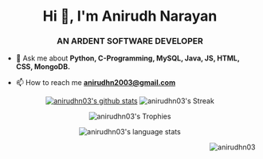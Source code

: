 <h1 align="center">Hi 👋, I'm Anirudh Narayan</h1>
<h3 align="center">AN ARDENT SOFTWARE DEVELOPER</h3>


- 💬 Ask me about **Python, C-Programming, MySQL, Java, JS, HTML, CSS, MongoDB.**

- 📫 How to reach me **anirudhn2003@gmail.com**



<p align="left">
</p>




<div align="center">
  
  [![anirudhn03's github stats](https://github-readme-stats.vercel.app/api?username=anirudhn03&show_icons=true&theme=github_dark)](https://github.com/anirudhn03?tab=repositories)
  ![anirudhn03's Streak](http://github-readme-streak-stats.herokuapp.com?user=anirudhn03&theme=github-dark&date_format=j%20M%5B%20Y%5D&border=FFFFFF&ring=4C8EDA&stroke=FFFFFF&dates=1D64D0)
  
  ![anirudhn03's Trophies](https://github-profile-trophy.vercel.app/?username=anirudhn03&rank=-B&column=-1&no-frame=true&margin-w=10)
  
  ![anirudhn03's language stats](https://github-readme-stats.vercel.app/api/top-langs/?username=anirudhn03&theme=github_dark)
    
</div>

<p align="right"> <img src="https://komarev.com/ghpvc/?username=anirudhn03&label=Profile%20views&color=0e75b6&style=flat" alt="anirudhn03" /> </p>
